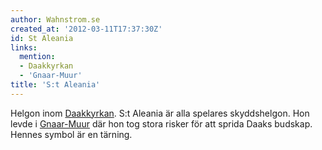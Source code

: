 ```yaml
---
author: Wahnstrom.se
created_at: '2012-03-11T17:37:30Z'
id: St Aleania
links:
  mention:
  - Daakkyrkan
  - 'Gnaar-Muur'
title: 'S:t Aleania'
---
```


Helgon inom [Daakkyrkan]. S:t Aleania är alla spelares skyddshelgon. Hon levde i [Gnaar-Muur] där
hon tog stora risker för att sprida Daaks budskap. Hennes symbol är en tärning.

  [Daakkyrkan]: Daakkyrkan
  [Gnaar-Muur]: Gnaar-Muur